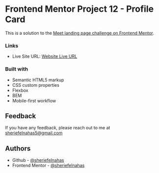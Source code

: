 # Frontend Mentor Project 12 - Profile Card

This is a solution to the [Meet landing page challenge on Frontend Mentor](<(https://www.frontendmentor.io/challenges/profile-card-component-cfArpWshJ)>).

### Links

- Live Site URL: [Website Live URL](https://sherief-elnahas-fem-profile-card.netlify.app//)

### Built with

- Semantic HTML5 markup
- CSS custom properties
- Flexbox
- BEM
- Mobile-first workflow

## Feedback

If you have any feedback, please reach out to me at sheriefelnahas5@gmail.com

## Authors

- Github - [@sheriefelnahas](https://github.com/SheriefElnahas)
- Frontend Mentor - [@sheriefelnahas](https://www.frontendmentor.io/profile/SheriefElnahas)
